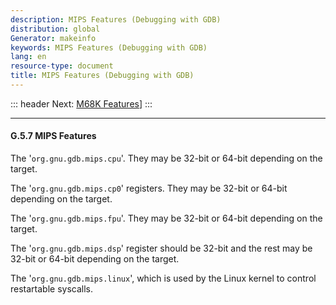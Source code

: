 ```yaml
---
description: MIPS Features (Debugging with GDB)
distribution: global
Generator: makeinfo
keywords: MIPS Features (Debugging with GDB)
lang: en
resource-type: document
title: MIPS Features (Debugging with GDB)
---
```

::: header
Next: [M68K Features](M68K-Features.html#M68K-Features)]
:::

---

#### G.5.7 MIPS Features

The '`org.gnu.gdb.mips.cpu`'. They may be 32-bit or 64-bit depending on the target.

The '`org.gnu.gdb.mips.cp0`' registers. They may be 32-bit or 64-bit depending on the target.

The '`org.gnu.gdb.mips.fpu`'. They may be 32-bit or 64-bit depending on the target.

The '`org.gnu.gdb.mips.dsp`' register should be 32-bit and the rest may be 32-bit or 64-bit depending on the target.

The '`org.gnu.gdb.mips.linux`', which is used by the Linux kernel to control restartable syscalls.

